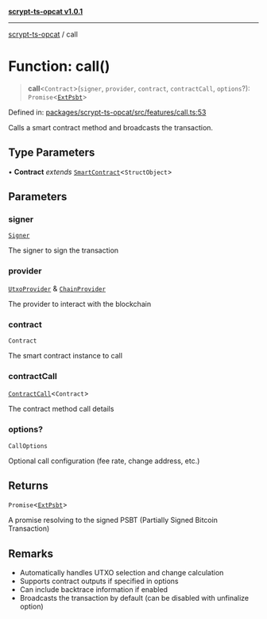 [**scrypt-ts-opcat v1.0.1**](../README.md)

***

[scrypt-ts-opcat](../README.md) / call

# Function: call()

> **call**\<`Contract`\>(`signer`, `provider`, `contract`, `contractCall`, `options`?): `Promise`\<[`ExtPsbt`](../classes/ExtPsbt.md)\>

Defined in: [packages/scrypt-ts-opcat/src/features/call.ts:53](https://github.com/OPCAT-Labs/ts-tools/blob/2cea47af983eceafde930347ac310f78dee140a3/packages/scrypt-ts-opcat/src/features/call.ts#L53)

Calls a smart contract method and broadcasts the transaction.

## Type Parameters

• **Contract** *extends* [`SmartContract`](../classes/SmartContract.md)\<`StructObject`\>

## Parameters

### signer

[`Signer`](../interfaces/Signer.md)

The signer to sign the transaction

### provider

[`UtxoProvider`](../interfaces/UtxoProvider.md) & [`ChainProvider`](../interfaces/ChainProvider.md)

The provider to interact with the blockchain

### contract

`Contract`

The smart contract instance to call

### contractCall

[`ContractCall`](../type-aliases/ContractCall.md)\<`Contract`\>

The contract method call details

### options?

`CallOptions`

Optional call configuration (fee rate, change address, etc.)

## Returns

`Promise`\<[`ExtPsbt`](../classes/ExtPsbt.md)\>

A promise resolving to the signed PSBT (Partially Signed Bitcoin Transaction)

## Remarks

- Automatically handles UTXO selection and change calculation
- Supports contract outputs if specified in options
- Can include backtrace information if enabled
- Broadcasts the transaction by default (can be disabled with unfinalize option)
